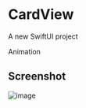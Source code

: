 # CardView

A new SwiftUI project 

Animation

## Screenshot

![image](https://github.com/ly05010419/CardView/blob/master/screenshot.gif?raw=true)

